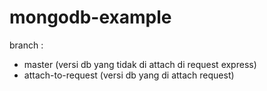 # mongodb-example

branch :

- master (versi db yang tidak di attach di request express)
- attach-to-request (versi db yang di attach request)